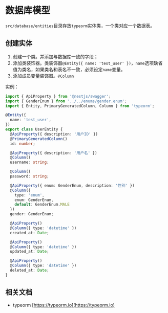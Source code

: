 # 数据库模型

`src/database/entities`目录存放`typeorm`实体类，一个类对应一个数据表。

## 创建实体

1. 创建一个类。并添加与数据库一致的字段；
2. 添加类装饰器。类装饰器`@Entity({ name: 'test_user' })`，`name`选项缺省值为类名，如果类名和表名不一致，必须设定`name`变量。
3. 添加成员变量装饰器。`@Column`

实例：

```typescript
import { ApiProperty } from '@nestjs/swagger';
import { GenderEnum } from '../../enums/gender.enum';
import { Entity, PrimaryGeneratedColumn, Column } from 'typeorm';

@Entity({
  name: 'test_user',
})
export class UserEntity {
  @ApiProperty({ description: '用户ID' })
  @PrimaryGeneratedColumn()
  id: number;

  @ApiProperty({ description: '用户名' })
  @Column()
  username: string;

  @Column()
  password: string;

  @ApiProperty({ enum: GenderEnum, description: '性别' })
  @Column({
    type: 'enum',
    enum: GenderEnum,
    default: GenderEnum.MALE
  })
  gender: GenderEnum;

  @ApiProperty()
  @Column({ type: 'datetime' })
  created_at: Date;

  @ApiProperty()
  @Column({ type: 'datetime' })
  updated_at: Date;

  @ApiProperty()
  @Column({ type: 'datetime' })
  deleted_at: Date;
}
```

## 相关文档

* typeorm [https://typeorm.io](https://typeorm.io)
